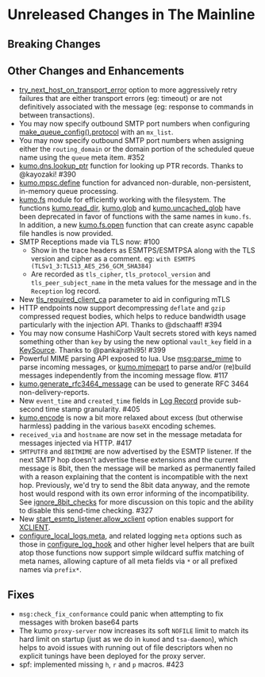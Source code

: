 # Unreleased Changes in The Mainline

## Breaking Changes

## Other Changes and Enhancements

 * [try_next_host_on_transport_error](../reference/kumo/make_egress_path/try_next_host_on_transport_error.md)
   option to more aggressively retry failures that are either transport errors
   (eg: timeout) or are not definitively associated with the message (eg:
   response to commands in between transactions).
 * You may now specify outbound SMTP port numbers when configuring
   [make_queue_config().protocol](../reference/kumo/make_queue_config/protocol.md)
   with an `mx_list`.
 * You may now specify outbound SMTP port numbers when assigning either the
   `routing_domain` or the domain portion of the scheduled queue name using the
   `queue` meta item. #352
 * [kumo.dns.lookup_ptr](../reference/kumo.dns/lookup_ptr.md) function for looking
   up PTR records. Thanks to @kayozaki! #390
 * [kumo.mpsc.define](../reference/kumo.mpsc/define.md) function for advanced
   non-durable, non-persistent, in-memory queue processing.
 * [kumo.fs](../reference/kumo.fs/index.md) module for efficiently working with
   the filesystem.  The functions
   [kumo.read_dir](../reference/kumo/read_dir.md),
   [kumo.glob](../reference/kumo/glob.md) and
   [kumo.uncached_glob](../reference/kumo/uncached_glob.md) have been
   deprecated in favor of functions with the same names in `kumo.fs`.  In
   addition, a new [kumo.fs.open](../reference/kumo.fs/open.md) function that
   can create async capable file handles is now provided.
 * SMTP Receptions made via TLS now: #100
    * Show in the trace headers as ESMTPS/ESMTPSA along with the TLS version
      and cipher as a comment. eg: `with ESMTPS (TLSv1_3:TLS13_AES_256_GCM_SHA384)`
    * Are recorded as `tls_cipher`, `tls_protocol_version` and
      `tls_peer_subject_name` in the meta values for the message and in the
      `Reception` log record.
 * New
   [tls_required_client_ca](../reference/kumo/start_esmtp_listener/tls_required_client_ca.md)
   parameter to aid in configuring mTLS
 * HTTP endpoints now support decompressing `deflate` and `gzip` compressed
   request bodies, which helps to reduce bandwidth usage particularly with the
   injection API. Thanks to @dschaaff! #394
 * You may now consume HashiCorp Vault secrets stored with keys named something
   other than `key` by using the new optional `vault_key` field in a
   [KeySource](../reference/keysource.md). Thanks to @pankajrathi95! #399
 * Powerful MIME parsing API exposed to lua. Use
   [msg:parse_mime](../reference/message/parse_mime.md) to parse incoming
   messages, or [kumo.mimepart](../reference/kumo.mimepart/index.md) to parse
   and/or (re)build messages independently from the incoming message flow. #117
 * [kumo.generate_rfc3464_message](../reference/kumo/generate_rfc3464_message.md)
   can be used to generate RFC 3464 non-delivery-reports.
 * New `event_time` and `created_time` fields in [Log
   Record](../reference/log_record.md) provide sub-second time stamp
   granularity. #405
 * [kumo.encode](../reference/kumo.encode/index.md) is now a bit more relaxed
   about excess (but otherwise harmless) padding in the various
   `baseXX` encoding schemes.
 * `received_via` and `hostname` are now set in the message metadata for
   messages injected via HTTP. #417
 * `SMTPUTF8` and `8BITMIME` are now advertised by the ESMTP listener. If the
   next SMTP hop doesn't advertise these extensions and the current message is
   8bit, then the message will be marked as permanently failed with a reason
   explaining that the content is incompatible with the next hop.  Previously,
   we'd try to send the 8bit data anyway, and the remote host would respond
   with its own error informing of the incompatibility. See
   [ignore_8bit_checks](../reference/kumo/make_egress_path/ignore_8bit_checks.md)
   for more discussion on this topic and the ability to disable this send-time
   checking.  #327
 * New
   [start_esmtp_listener.allow_xclient](../reference/kumo/start_esmtp_listener/allow_xclient.md)
   option enables support for
   [XCLIENT](https://www.postfix.org/XCLIENT_README.html).
 * [configure_local_logs.meta](../reference/kumo/configure_local_logs/meta.md),
   and related logging `meta` options such as those in
   [configure_log_hook](../reference/kumo/configure_log_hook.md) and other
   higher level helpers that are built atop those functions now support simple
   wildcard suffix matching of meta names, allowing capture of all meta fields
   via `*` or all prefixed names via `prefix*`.

## Fixes

 * `msg:check_fix_conformance` could panic when attempting to fix messages with
   broken base64 parts
 * The kumo `proxy-server` now increases its soft `NOFILE` limit to match its
   hard limit on startup (just as we do in `kumod` and `tsa-daemon`), which
   helps to avoid issues with running out of file descriptors when no explicit
   tunings have been deployed for the proxy server.
 * spf: implemented missing `h`, `r` and `p` macros. #423
